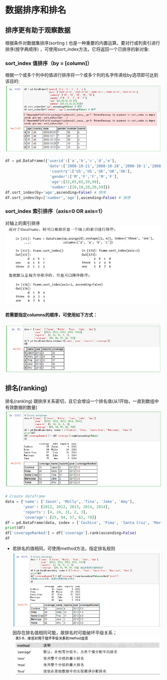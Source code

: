 # 数据排序和排名

## 排序更有助于观察数据

根据条件对数据集排序(sorting ) 也是一种重要的内置运算。要对行或列索引进行排序(按字典顺序) ，可使用sort_index方法，它将返回一个已排序的新对象:

### sort_index 值排序（by = [column]）
根据一个或多个列中的值进行排序将一个或多个列的名字传递给by选项即可达到该目的:
![](assets/markdown-img-paste-2017081313122787.png)
```python
df = pd.DataFrame({'userid':['a','b','c','d','e'],
                   'date':['2008-10-21','2008-10-28','2008-10-1','2008-10-12','2009-05-01'],
                    'country':['US','US','UK','UK','UK'],
                    'gender':['M','F','F','M','F'],
                    'age':[32,85,65,39,99],
                    'number':[10,10,20,20,50]})
df.sort_index(by='age',ascending=False) # 排序
df.sort_index(by=['number','age'],ascending=False) # 排序

```
### sort_index 索引排序（axis=0 OR axis=1）
对轴上的索引排序
![](assets/markdown-img-paste-2017081313160219.png)

#### 若需要指定columns的顺序，可使用如下方式：
![](assets/markdown-img-paste-20170813151449727.png)

## 排名(rankìng)
排名(rankìng) 跟排序关系密切，且它会增设一个排名值(从1开始，一直到数组中有效数据的数量)
![](assets/markdown-img-paste-20170813132520259.png)
```python
# Create dataframe
data = {'name': ['Jason', 'Molly', 'Tina', 'Jake', 'Amy'],
        'year': [2012, 2012, 2013, 2014, 2014],
        'reports': [4, 24, 31, 2, 3],
        'coverage': [25, 94, 57, 62, 70]}
df = pd.DataFrame(data, index = ['Cochice', 'Pima', 'Santa Cruz', 'Maricopa', 'Yuma'])
print(df)
df['coverageRanked'] = df['coverage'].rank(ascending=False)
df
```
* 若排名的值相同，可使用method方法，指定排名规则
![](assets/markdown-img-paste-20170813133228373.png)
因存在排名值相同可能，故排名时可能破坏平级关系；
![](assets/markdown-img-paste-20170813133341451.png)

